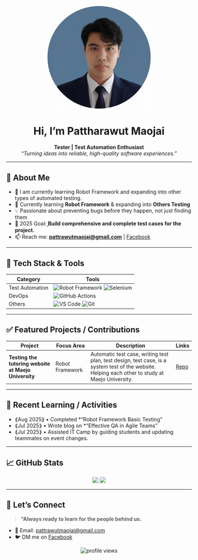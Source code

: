 <!-- Banner / Cover -->
<p align="center">
  <img src="Profile.png" alt="header image" width="300" />
</p>


<h1 align="center">Hi, I’m Pattharawut Maojai</h1>

<p align="center">
  <strong>Tester | Test Automation Enthusiast</strong><br/>
  <em>“Turning ideas into reliable, high-quality software experiences.”</em>
</p>

---

## 🚀 About Me
- 🧪  I am currently learning Robot Framework and expanding into other types of automated testing.  
- 🤖  Currently learning **Robot Framework** & expanding into **Others Testing**  
- 💡  Passionate about preventing bugs before they happen, not just finding them  
- 🎯  2025 Goal: **ฺฺBuild comprehensive and complete test cases for the project.**  
- 📫  Reach me: **pattrawutmaojai@gmail.com** | [Facebook](https://www.facebook.com/jameENGhubpom)

---

## 🧰 Tech Stack & Tools
<div align="center">

| Category | Tools |
|---------|-------|
| Test Automation | ![Robot Framework](https://img.shields.io/badge/Robot%20Framework-000000?logo=robotframework&logoColor=white) ![Selenium](https://img.shields.io/badge/Selenium-43B02A?logo=selenium&logoColor=white) |
| DevOps | ![GitHub Actions](https://img.shields.io/badge/GitHub%20Actions-2088FF?logo=githubactions&logoColor=white) |
| Others | ![VS Code](https://img.shields.io/badge/VS%20Code-007ACC?logo=visualstudiocode&logoColor=white) ![Git](https://img.shields.io/badge/Git-F05032?logo=git&logoColor=white) |

</div>

---

## ✅ Featured Projects / Contributions
| Project | Focus Area | Description | Links |
|--------|------------|-------------|-------|
| **Testing the tutoring website at Maejo University** | Robot Framework | Automatic test case, writing test plan, test design, test case, is a system test of the website. Helping each other to study at Maejo University. | [Repo]( https://github.com/jalemkub/Test-Tutor.git ) |

---

## 🧠 Recent Learning / Activities
- ⟪Aug 2025⟫ • Completed *“Robot Framework Basic Testing”
- ⟪Jul 2025⟫ • Wrote blog on *“Effective QA in Agile Teams”
- ⟪Jul 2025⟫ • Assisted IT Camp by guiding students and updating teammates on event changes.

---

## 📈 GitHub Stats
<div align="center">
  <img height="170" src="https://github-readme-stats.vercel.app/api?username=jalemkub&show_icons=true&hide_border=true" />
  <img height="170" src="https://github-readme-stats.vercel.app/api/top-langs/?username=jalemkub&layout=compact&hide_border=true" />
</div>

---

## 🤝 Let’s Connect
> **“Always ready to learn for the people behind us.**

- 💌 Email: pattrawutmaojai@gmail.com   
- 🐦 DM me on [Facebook](https://www.facebook.com/jameENGhubpom)

<p align="center">
  <img src="https://komarev.com/ghpvc/?username=jalemkub&style=flat-square" alt="profile views"/>
</p>
